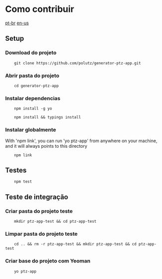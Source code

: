 # Como contribuir

[pt-br](https://github.com/polutz/generator-ptz-app/docs/contribute.pt-br.md)
[en-us](https://github.com/polutz/generator-ptz-app/docs/contribute.md)


## Setup

### Download do projeto
```
    git clone https://github.com/polutz/generator-ptz-app.git
```

### Abrir pasta do projeto
```
    cd generator-ptz-app
```

### Instalar dependencias
```
    npm install -g yo
```

```
    npm install && typings install
```

### Instalar globalmente

With 'npm link', you can run 'yo ptz-app' from anywhere on your machine,
and it will always points to this directory

```
    npm link
```


## Testes
```
    npm test
```

## Teste de integração

### Criar pasta do projeto teste
```
    mkdir ptz-app-test && cd ptz-app-test 
```

### Limpar pasta do projeto teste
```
    cd .. && rm -r ptz-app-test && mkdir ptz-app-test && cd ptz-app-test
```

### Criar base do projeto com Yeoman
```
    yo ptz-app
```
